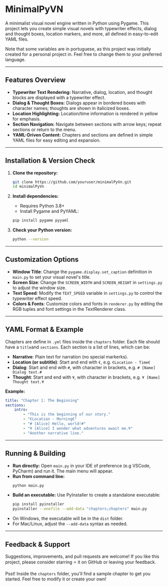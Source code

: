 # MinimalPyVN

A minimalist visual novel engine written in Python using Pygame. This project lets you create simple visual novels with typewriter effects, dialog and thought boxes, location markers, and more, all defined in easy-to-edit YAML files.

Note that some variables are in portuguese, as this project was initially created for a personal project in. Feel free to change them to your preferred language.

---

## Features Overview

- **Typewriter Text Rendering:** Narrative, dialog, location, and thought blocks are displayed with a typewriter effect.
- **Dialog & Thought Boxes:** Dialogs appear in bordered boxes with character names; thoughts are shown in italicized boxes.
- **Location Highlighting:** Location/time information is rendered in yellow for emphasis.
- **Section Navigation:** Navigate between sections with arrow keys; repeat sections or return to the menu.
- **YAML-Driven Content:** Chapters and sections are defined in simple YAML files for easy editing and expansion.

---

## Installation & Version Check

1. **Clone the repository:**
   ```sh
   git clone https://github.com/youruser/minimalPyVn.git
   cd minimalPyVn
   ```

2. **Install dependencies:**
    - Requires Python 3.8+
    - Install Pygame and PyYAML:
   ```sh
   pip install pygame pyyaml
   ```

3. **Check your Python version:**
   ```sh
   python --version
   ```

---

## Customization Options
- **Window Title**:
Change the `pygame.display.set_caption` definition in `main.py` to set your visual novel's title.
- **Screen Size**:
Change the `SCREEN_WIDTH` and `SCREEN_HEIGHT` in `settings.py` to adjust the window size.
- **Text Speed**:
Modify the `TEXT_SPEED` variable in `settings.py` to control the typewriter effect speed.
- **Colors & Fonts**:
Customize colors and fonts in `renderer.py` by editing the RGB tuples and font settings in the TextRenderer class.

--- 

## YAML Format & Example

Chapters are define in `.yml` files inside the `chapters` folder. Each file should have a `title`and `sections`. Each section is a list of lines, which can be:

- **Narrative**:
Plain text for narration (no special markerks).
- **Location (or subtitle)**:
Start and end with `€`, e.g. `€Location - Time€`
- **Dialog**:
Start and end with `#`, with character in brackets, e.g. `# [Name] Dialog text.#`
- **Thought**:
Start and end with `¥`, with character in brackets, e.g. `¥ [Name] Thought text.¥`

**Example:**

```yaml
title: "Chapter 1: The Beginning"
sections:
    intro:
        - "This is the beginning of our story."
        - "€Location - Morning€"
        - "# [Alice] Hello, world!#"
        - "¥ [Alice] I wonder what adventures await me.¥"
        - "Another narrative line."
```
---

## Running & Building

- **Run directly:**
Open `main.py` in your IDE of preference (e.g VSCode, PyCharm) and run it. The main menu will appear.
- **Run from command line:**
  ```sh
  python main.py
  ```
- **Build an executable:** 
Use PyInstaller to create a standalone executable:
    ```sh
    pip install pyinstaller
    pyinstaller --onefile --add-data "chapters;chapters" main.py
    ```
- On Windows, the executable will be in the `dist` folder.
- For Mac/Linux, adjust the `--add-data` syntax as needed.

---

## Feedback & Support

Suggestions, improvements, and pull requests are welcome!
If you like this project, please consider starring ⭐ it on GitHub or leaving your feedback.

Psst! Inside the `chapters` folder, you'll find a sample chapter to get you started. Feel free to modify it or create your own!




